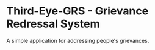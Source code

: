 # Third-Eye-GRS - Grievance Redressal System

A simple application for addressing people's grievances.
